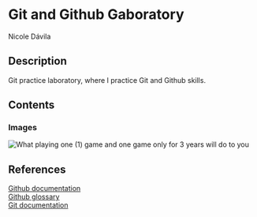 # Git and Github Gaboratory
Nicole Dávila

## Description
Git practice laboratory, where I practice Git and Github skills.

## Contents

### Images

![What playing one (1) game and one game only for 3 years will do to you](p100leon.png)

## References
[Github documentation](https://docs.github.com/en)
<br>
[Github glossary](https://docs.github.com/en/get-started/learning-about-github/github-glossary)
<br>
[Git documentation](https://git-scm.com/doc)

